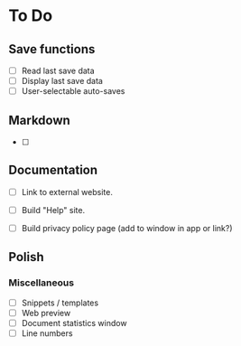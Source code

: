# To Do

## Save functions
- [ ] Read last save data
- [ ] Display last save data
- [ ] User-selectable auto-saves

## Markdown
- [ ]

## Documentation
- [ ] Link to external website.
- [ ] Build "Help" site.
- [ ] Build privacy policy page (add to window in app or link?)


## Polish

### Miscellaneous
- [ ] Snippets / templates
- [ ] Web preview
- [ ] Document statistics window
- [ ] Line numbers
